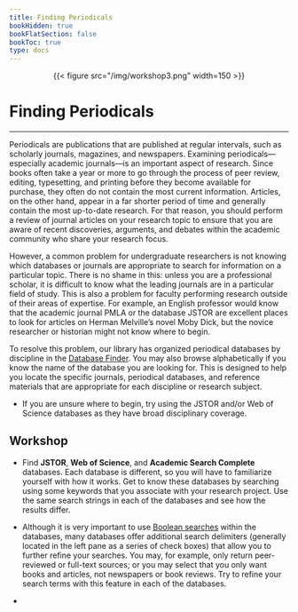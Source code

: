 ```yaml
---
title: Finding Periodicals
bookHidden: true
bookFlatSection: false
bookToc: true
type: docs
---
```


<div style="text-align:center">{{< figure src="/img/workshop3.png" width=150 >}}</div>

# Finding Periodicals

---

Periodicals are publications that are published at regular intervals, such as scholarly journals, magazines, and newspapers. Examining periodicals—especially academic journals—is an important aspect of research. Since books often take a year or more to go through the process of peer review, editing, typesetting, and printing before they become available for purchase, they often do not contain the most current information. Articles, on the other hand, appear in a far shorter period of time and generally contain the most up-to-date research. For that reason, you should perform a review of journal articles on your research topic to ensure that you are aware of recent discoveries, arguments, and debates within the academic community who share your research focus.

However, a common problem for undergraduate researchers is not knowing which databases or journals are appropriate to search for information on a particular topic. There is no shame in this: unless you are a professional scholar, it is difficult to know what the leading journals are in a particular field of study. This is also a problem for faculty performing research outside of their areas of expertise. For example, an English professor would know that the academic journal PMLA or the database JSTOR are excellent places to look for articles on Herman Melville’s novel Moby Dick, but the novice researcher or historian might not know where to begin.

To resolve this problem, our library has organized periodical databases by discipline in the [Database Finder](https://researchguides.dartmouth.edu/az.php). You may also browse alphabetically if you know the name of the database you are looking for. This is designed to help you locate the specific journals, periodical databases, and reference materials that are appropriate for each discipline or research subject. 

- If you are unsure where to begin, try using the JSTOR and/or Web of Science databases as they have broad disciplinary coverage.


## Workshop

- Find **JSTOR**, **Web of Science**, and **Academic Search Complete** databases. Each database is different, so you will have to familiarize yourself with how it works. Get to know these databases by searching using some keywords that you associate with your research project. Use the same search strings in each of the databases and see how the results differ.

- Although it is very important to use [Boolean searches](/courses/workshops/search-with-precision/) within the databases, many databases offer additional search delimiters (generally located in the left pane as a series of check boxes) that allow you to further refine your searches. You may, for example, only return peer-reviewed or full-text sources; or you may select that you only want books and articles, not newspapers or book reviews. Try to refine your search terms with this feature in each of the databases. 

- 
